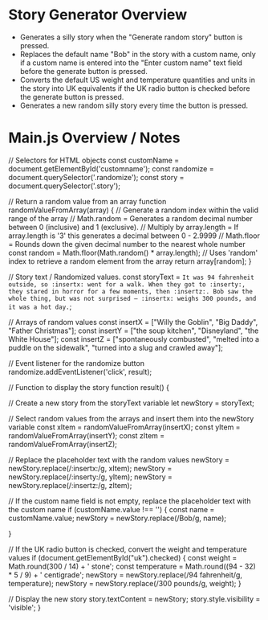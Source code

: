 # Story Generator Overview

- Generates a silly story when the "Generate random story" button is pressed.
- Replaces the default name "Bob" in the story with a custom name, only if a custom name is entered into the "Enter custom name" text field before the generate button is pressed.
- Converts the default US weight and temperature quantities and units in the story into UK equivalents if the UK radio button is checked before the generate button is pressed.
- Generates a new random silly story every time the button is pressed.

# Main.js Overview / Notes

// Selectors for HTML objects
const customName = document.getElementById('customname');
const randomize = document.querySelector('.randomize');
const story = document.querySelector('.story');

// Return a random value from an array
function randomValueFromArray(array) {
  // Generate a random index within the valid range of the array
  // Math.random = Generates a random decimal number between 0 (inclusive) and 1 (exclusive).
  // Multiply by array.length = If array.length is '3' this generates a decimal between 0 - 2.9999
  // Math.floor = Rounds down the given decimal number to the nearest whole number
  const random = Math.floor(Math.random() * array.length);
  // Uses 'random' index to retrieve a random element from the array
  return array[random];
}

// Story text / Randomized values.
const storyText = `It was 94 fahrenheit outside, so :insertx: went for a walk. When they got to :inserty:, they stared in horror for a few moments, then :insertz:. Bob saw the whole thing, but was not surprised — :insertx: weighs 300 pounds, and it was a hot day.`;

// Arrays of random values
const insertX = ["Willy the Goblin", "Big Daddy", "Father Christmas"];
const insertY = ["the soup kitchen", "Disneyland", "the White House"];
const insertZ = ["spontaneously combusted", "melted into a puddle on the sidewalk", "turned into a slug and crawled away"];

// Event listener for the randomize button
randomize.addEventListener('click', result);

// Function to display the story
function result() {

  // Create a new story from the storyText variable
  let newStory = storyText;

  // Select random values from the arrays and insert them into the newStory variable
  const xItem = randomValueFromArray(insertX);
  const yItem = randomValueFromArray(insertY);
  const zItem = randomValueFromArray(insertZ);

  // Replace the placeholder text with the random values
  newStory = newStory.replace(/:insertx:/g, xItem);
  newStory = newStory.replace(/:inserty:/g, yItem);
  newStory = newStory.replace(/:insertz:/g, zItem);

  // If the custom name field is not empty, replace the placeholder text with the custom name
  if (customName.value !== '') {
    const name = customName.value;
    newStory = newStory.replace(/Bob/g, name);

  }

  // If the UK radio button is checked, convert the weight and temperature values
  if (document.getElementById("uk").checked) {
    const weight = Math.round(300 / 14) + ' stone';
    const temperature = Math.round((94 - 32) * 5 / 9) + ' centigrade';
    newStory = newStory.replace(/94 fahrenheit/g, temperature);
    newStory = newStory.replace(/300 pounds/g, weight);
  }

  // Display the new story
  story.textContent = newStory;
  story.style.visibility = 'visible';
}

